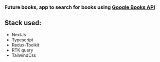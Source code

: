 ### Future books, app to search for books using [Google Books API](https://developers.google.com/books/docs/v1/using)
## Stack used:
- NextJs
- Typescript
- Redux-Toolkit
- RTK query
- TailwindCss
